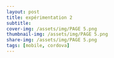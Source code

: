 ```yaml
---
layout: post
title: expérimentation 2
subtitle: 
cover-img: /assets/img/PAGE 5.png
thumbnail-img: /assets/img/PAGE 5.png
share-img: /assets/img/PAGE 5.png
tags: [mobile, cordova]
---
```

